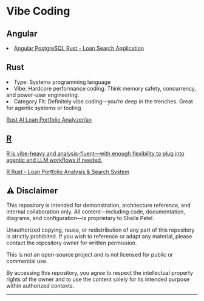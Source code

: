 
# Vibe Coding

## Angular
<li><a href="https://github.com/spusgh/SaaS_Apps/tree/main/VibeCoding/AngularRustLoanManagement"> Angular PostgreSQL Rust - Loan Search Application</a>

## Rust
<li>Type: Systems programming language
<li>Vibe: Hardcore performance coding. Think memory safety, concurrency, and power-user engineering.
<li>Category Fit: Definitely vibe coding—you’re deep in the trenches. Great for agentic systems or tooling

<a href="https://github.com/spusgh/SaaS_Apps/tree/main/VibeCoding/MLRustLoanDataApp">Rust AI Loan Portfolio Analyzer/a>


## R
R is vibe-heavy and analysis-fluent—with enough flexibility to plug into agentic and LLM workflows if needed.

<a href="https://github.com/spusgh/SaaS_Apps/tree/main/VibeCoding/RRustLoanDataAnalysis"> R Rust - Loan Portfolio Analysis & Search System</a>



## ⚠️ Disclaimer

This repository is intended for demonstration, architecture reference, and internal collaboration only. All content—including code, documentation, diagrams, and configuration—is proprietary to Shaila Patel.

Unauthorized copying, reuse, or redistribution of any part of this repository is strictly prohibited. If you wish to reference or adapt any material, please contact the repository owner for written permission.

This is not an open-source project and is not licensed for public or commercial use.

By accessing this repository, you agree to respect the intellectual property rights of the owner and to use the content solely for its intended purpose within authorized contexts.

---
<br/>

